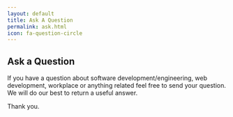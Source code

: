 ```yaml
---
layout: default
title: Ask A Question
permalink: ask.html
icon: fa-question-circle
---
```


## Ask a Question

If you have a question about software development/engineering, web development, workplace or anything related feel free to send your question.
We will do our best to return a useful answer.

Thank you.

